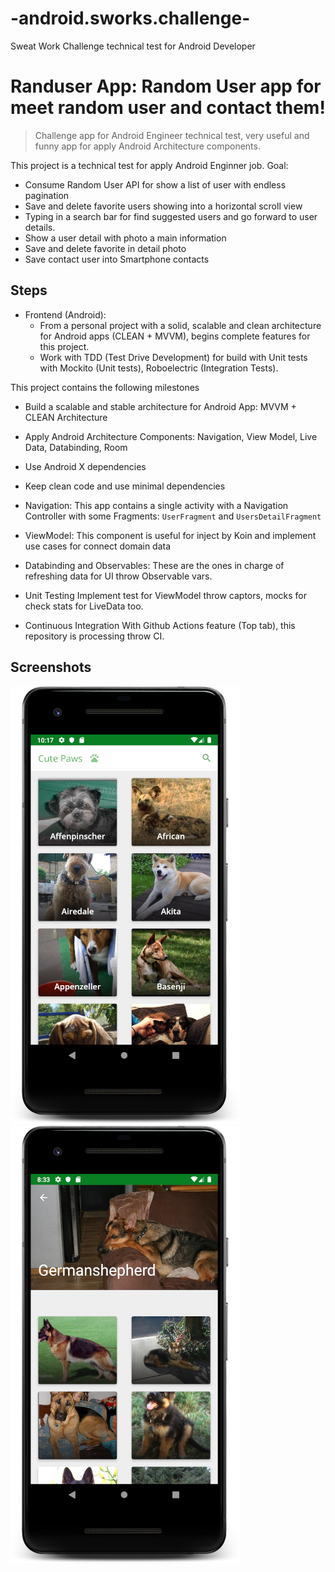 # -android.sworks.challenge-
Sweat Work Challenge technical test for Android Developer

# Randuser App: Random User app for meet random user and contact them!
> Challenge app for Android Engineer technical test, very useful and funny app for apply Android Architecture components.

This project is a technical test for apply Android Enginner job. 
Goal: 

- Consume Random User API for show a list of user with endless pagination
- Save and delete favorite users showing into a horizontal scroll view
- Typing in a search bar for find suggested users and go forward to user details.
- Show a user detail with photo a main information
- Save and delete favorite in detail photo
- Save contact user into Smartphone contacts

## Steps

- Frontend (Android):
  - From a personal project with a solid, scalable and clean architecture for Android apps (CLEAN + MVVM), begins complete features for this project.
  - Work with TDD (Test Drive Development) for build with Unit tests with Mockito (Unit tests), Roboelectric (Integration Tests).

This project contains the following milestones
 
- Build a scalable and stable architecture for Android App: MVVM + CLEAN Architecture
- Apply Android Architecture Components: Navigation, View Model, Live Data, Databinding, Room
- Use Android X dependencies
- Keep clean code and use minimal dependencies

- Navigation:
This app contains a single activity with a Navigation Controller with some Fragments: `UserFragment` and `UsersDetailFragment`

- ViewModel:
This component is useful for inject by Koin and implement use cases for connect domain data

- Databinding and Observables:
These are the ones in charge of refreshing data for UI throw Observable vars.

- Unit Testing
Implement test for ViewModel throw captors, mocks for check stats for LiveData too.

- Continuous Integration
With Github Actions feature (Top tab), this repository is processing throw CI.

## Screenshots

![Splashscreen](https://raw.githubusercontent.com/anibalbastiass/android.mdev.cutepawsappchallenge/develop/screenshots/device-2019-12-01-083211.png) ![Breed Detail](https://raw.githubusercontent.com/anibalbastiass/android.mdev.cutepawsappchallenge/develop/screenshots/device-2019-12-01-083414.png)


